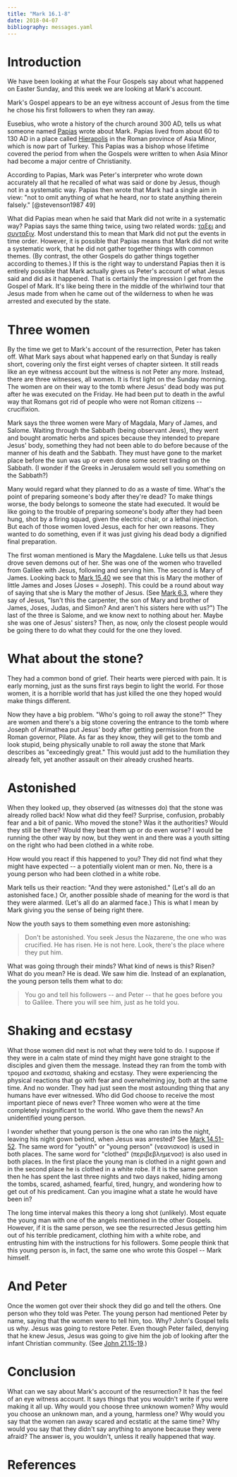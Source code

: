 ```yaml
---
title: "Mark 16.1-8"
date: 2018-04-07
bibliography: messages.yaml
---
```


# Introduction

We have been looking at what the Four Gospels say about what happened on Easter Sunday, and this week we are looking at Mark's account.

Mark's Gospel appears to be an eye witness account of Jesus from the time he chose his first followers to when they ran away.

Eusebius, who wrote a history of the church around 300 AD, tells us what someone named [Papias](https://en.wikipedia.org/wiki/Papias_of_Hierapolis) wrote about Mark. Papias lived from about 60 to 130 AD in a place called [Hierapolis](https://en.wikipedia.org/wiki/Hierapolis) in the Roman province of Asia Minor, which is now part of Turkey. This Papias was a bishop whose lifetime covered the period from when the Gospels were written to when Asia Minor had become a major centre of Christianity.

According to Papias, Mark was Peter's interpreter who wrote down accurately all that he recalled of what was said or done by Jesus, though not in a systematic way. Papias then wrote that Mark had a single aim in view: "not to omit anything of what he heard, nor to state anything therein falsely." [@stevenson1987 49]

What did Papias mean when he said that Mark did not write in a systematic way? Papias says the same thing twice, using two related words: [ταξει](http://www.perseus.tufts.edu/hopper/morph?l=tacei&la=greek#lexicon) and [συνταξιν](http://www.perseus.tufts.edu/hopper/morph?l=suntacin&la=greek#lexicon). Most understand this to mean that Mark did not put the events in time order. However, it is possible that Papias means that Mark did not write a systematic work, that he did not gather together things with common themes. (By contrast, the other Gospels do gather things together according to themes.) If this is the right way to understand Papias then it is entirely possible that Mark actually gives us Peter's account of what Jesus said and did as it happened. That is certainly the impression I get from the Gospel of Mark. It's like being there in the middle of the whirlwind tour that Jesus made from when he came out of the wilderness to when he was arrested and executed by the state.

# Three women

By the time we get to Mark's account of the resurrection, Peter has taken off. What Mark says about what happened early on that Sunday is really short, covering only the first eight verses of chapter sixteen. It still reads like an eye witness account but the witness is not Peter any more. Instead, there are three witnesses, all women. It is first light on the Sunday morning. The women are on their way to the tomb where Jesus' dead body was put after he was executed on the Friday. He had been put to death in the awful way that Romans got rid of people who were not Roman citizens -- crucifixion.

Mark says the three women were Mary of Magdala, Mary of James, and Salome. Waiting through the Sabbath (being observant Jews), they went and bought aromatic herbs and spices because they intended to prepare Jesus' body, something they had not been able to do before because of the manner of his death and the Sabbath. They must have gone to the market place before the sun was up or even done some secret trading on the Sabbath. (I wonder if the Greeks in Jerusalem would sell you something on the Sabbath?)

Many would regard what they planned to do as a waste of time. What's the point of preparing someone's body after they're dead? To make things worse, the body belongs to someone the state had executed. It would be like going to the trouble of preparing someone's body after they had been hung, shot by a firing squad, given the electric chair, or a lethal injection. But each of those women loved Jesus, each for her own reasons. They wanted to do something, even if it was just giving his dead body a dignified final preparation.

The first woman mentioned is Mary the Magdalene. Luke tells us that Jesus drove seven demons out of her. She was one of the women who travelled from Galilee with Jesus, following and serving him. The second is Mary of James. Looking back to [Mark 15.40](https://crosswire.org/study/parallelstudy.jsp?key=Mark+15%3A40#cv) we see that this is Mary the mother of little James and Joses (Joses = Joseph). This could be a round about way of saying that she is Mary the mother of Jesus. (See [Mark 6.3](https://crosswire.org/study/parallelstudy.jsp?key=Mark+6%3A3#cv), where they say of Jesus, "Isn't this the carpenter, the son of Mary and brother of James, Joses, Judas, and Simon? And aren't his sisters here with us?") The last of the three is Salome, and we know next to nothing about her. Maybe she was one of Jesus' sisters? Then, as now, only the closest people would be going there to do what they could for the one they loved.

# What about the stone?

They had a common bond of grief. Their hearts were pierced with pain. It is early morning, just as the suns first rays begin to light the world. For those women, it is a horrible world that has just killed the one they hoped would make things different.

Now they have a big problem. "Who's going to roll away the stone?" They are women and there's a big stone covering the entrance to the tomb where Joseph of Arimathea put Jesus' body after getting permission from the Roman governor, Pilate. As far as they know, they will get to the tomb and look stupid, being physically unable to roll away the stone that Mark describes as "exceedingly great." This would just add to the humiliation they already felt, yet another assault on their already crushed hearts.

# Astonished

When they looked up, they observed (as witnesses do) that the stone was already rolled back! Now what did they feel? Surprise, confusion, probably fear and a bit of panic. Who moved the stone? Was it the authorities? Would they still be there? Would they beat them up or do even worse? I would be running the other way by now, but they went in and there was a youth sitting on the right who had been clothed in a white robe.

How would you react if this happened to you? They did not find what they might have expected -- a potentially violent man or men. No, there is a young person who had been clothed in a white robe.

Mark tells us their reaction: "And they were astonished." (Let's all do an astonished face.) Or, another possible shade of meaning for the word is that they were alarmed. (Let's all do an alarmed face.) This is what I mean by Mark giving you the sense of being right there.

Now the youth says to them something even more astonishing:

> Don't be astonished. You seek Jesus the Nazarene, the one who was crucified. He has risen. He is not here. Look, there's the place where they put him.

What was going through their minds? What kind of news is this? Risen? What do you mean? He is dead. We saw him die. Instead of an explanation, the young person tells them what to do:

> You go and tell his followers -- and Peter -- that he goes before you to Galilee. There you will see him, just as he told you.

# Shaking and ecstasy

What those women did next is not what they were told to do. I suppose if they were in a calm state of mind they might have gone straight to the disciples and given them the message. Instead they ran from the tomb with τρομοσ and εκστασισ, shaking and ecstasy. They were experiencing the physical reactions that go with fear and overwhelming joy, both at the same time. And no wonder. They had just seen the most astounding thing that any humans have ever witnessed. Who did God choose to receive the most important piece of news ever? Three women who were at the time completely insignificant to the world. Who gave them the news? An unidentified young person.

I wonder whether that young person is the one who ran into the night, leaving his night gown behind, when Jesus was arrested? See [Mark 14.51-52](https://crosswire.org/study/parallelstudy.jsp?key=Mark+14%3A51#cv). The same word for "youth" or "young person" (νεανισκοσ) is used in both places. The same word for "clothed" (περιβεβλημενοσ) is also used in both places. In the first place the young man is clothed in a night gown and in the second place he is clothed in a white robe. If it is the same person then he has spent the last three nights and two days naked, hiding among the tombs, scared, ashamed, fearful, tired, hungry, and wondering how to get out of his predicament. Can you imagine what a state he would have been in?

The long time interval makes this theory a long shot (unlikely). Most equate the young man with one of the angels mentioned in the other Gospels. However, if it is the same person, we see the resurrected Jesus getting him out of his terrible predicament, clothing him with a white robe, and entrusting him with the instructions for his followers. Some people think that this young person is, in fact, the same one who wrote this Gospel -- Mark himself.

# And Peter

Once the women got over their shock they did go and tell the others. One person who they told was Peter. The young person had mentioned Peter by name, saying that the women were to tell him, too. Why? John's Gospel tells us why. Jesus was going to restore Peter. Even though Peter failed, denying that he knew Jesus, Jesus was going to give him the job of looking after the infant Christian community. (See [John 21.15-19](https://crosswire.org/study/parallelstudy.jsp?key=John+21%3A15#cv).)

# Conclusion

What can we say about Mark's account of the resurrection? It has the feel of an eye witness account. It says things that you wouldn't write if you were making it all up. Why would you choose three unknown women? Why would you choose an unknown man, and a young, harmless one? Why would you say that the women ran away scared and ecstatic at the same time? Why would you say that they didn't say anything to anyone because they were afraid? The answer is, you wouldn't, unless it really happened that way.

# References
